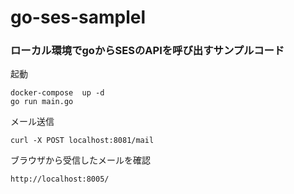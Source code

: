 # go-ses-samplel

### ローカル環境でgoからSESのAPIを呼び出すサンプルコード

起動
```
docker-compose  up -d
go run main.go 
```

メール送信
```
curl -X POST localhost:8081/mail
```

ブラウザから受信したメールを確認
```
http://localhost:8005/
```
